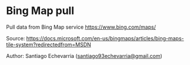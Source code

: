 # Bing Map pull

Pull data from Bing Map service
https://www.bing.com/maps/

Source: https://docs.microsoft.com/en-us/bingmaps/articles/bing-maps-tile-system?redirectedfrom=MSDN

Author: Santiago Echevarria (santiago93echevarria@gmail.com)
